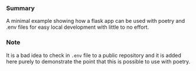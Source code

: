 ### Summary
A minimal example showing how a flask app can be used with poetry and .env files for easy local development with little to no effort.

### Note
It is a bad idea to check in `.env` file to a public repository and it is added here purely to demonstrate the point that this is possible to use with poetry.
